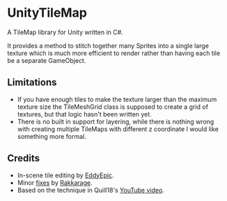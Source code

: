UnityTileMap
============

A TileMap library for Unity written in C#.

It provides a method to stitch together many Sprites into a single large texture which is much more efficient to render rather than having each tile be a separate GameObject.

## Limitations

 * If you have enough tiles to make the texture larger than the maximum texture size the TileMeshGrid class is supposed to create a grid of textures, but that logic hasn't been written yet.
 * There is no built in support for layering, while there is nothing wrong with creating multiple TileMaps with different z coordinate I would like something more formal.
 
## Credits

 * In-scene tile editing by [EddyEpic](https://github.com/EddyEpic).
 * Minor [fixes](https://github.com/mizipzor/UnityTileMap/pulls?q=is%3Apr+is%3Aclosed+author%3Arakkarage) by [Rakkarage](https://github.com/rakkarage).
 * Based on the technique in Quill18's [YouTube video](https://www.youtube.com/playlist?list=PLbghT7MmckI4qGA0Wm_TZS8LVrqS47I9R).
